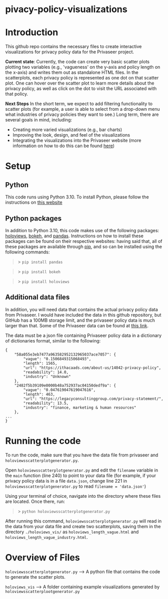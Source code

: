 # pivacy-policy-visualizations


# Introduction
This github repo contains the necessary files to create interactive visualizations for privacy policy data for the Privaseer project.

**Current state**: Currently, the code can create very basic scatter plots plotting two variables (e.g., 'vagueness' on the y-axis and policy length on the x-axis) and writes them out as standalone HTML files. In the scatterplots, each privacy policy is represented as one dot on that scatter plot. One can hover over the scatter plot to learn more details about the privacy policy, as well as click on the dot to visit the URL associated with that policy.

**Next Steps** In the short term, we expect to add filtering functionality to scatter plots (for example, a user is able to select from a drop-down menu what industries of privacy policies they want to see.) Long term, there are several goals in mind, including:

* Creating more varied visualizations (e.g., bar charts)
* Improving the look, design, and feel of the visualizations
* Integrating the visualizations into the Privaseer website (more information on how to do this can be found [here](https://holoviews.org/user_guide/Deploying_Bokeh_Apps.html))



# Setup

## Python
This code runs using Python 3.10. To install Python, please follow the instructions on [this website](https://www.python.org/downloads/release/python-3100/)

## Python packages
In addition to Python 3.10, this code makes use of the following packages: [holoviews](https://holoviews.org/), [bokeh](https://bokeh.org/), and [pandas](https://pandas.pydata.org/). Instructions on how to install these packages can be found on their respective websites: having said that, all of these packages are available through [pip](https://pip.pypa.io/en/stable/installation/), and so can be installed using the following commands:

> \> `pip install pandas`

> \> `pip install bokeh`

> \> `pip install holoviews`

## Additional data files
In addition, you will need data that contains the actual privacy policy data from Privaseer. I would have included the data in this github repository, but GitHub has a 100MB storage limit, and the privaseer policy data is much larger than that. Some of the Privaseer data can be found at [this link](https://drive.google.com/file/d/1YbA74uQ-msZXCtvpvsIAN-a4zuJRNxit/view?usp=sharing).

The data must be a json file containing Privaseer policy data in a dictionary of dictionaries format, similar to the following:

    {
        "58a055e3eb7477a963582952132965037ace7057": {
            "vague": "0.1506849315068493",
            "length": 1565,
            "url": "https://ithacaads.com/about-us/14042-privacy-policy",
            "readability": 14.0,
            "industry": "Unknown"
        },
        "2482f5b39109e0000b48a752937ac04150dedf9a": {
            "vague": "0.047619047619047616",
            "length": 463,
            "url": "https://legacyconsultinggroup.com/privacy-statement/",
            "readability": 13.5,
            "industry": "finance, marketing & human resources"
        },
    ...
    }

# Running the code
To run the code, make sure that you have the data file from privaseer and `holoviewsscatterplotgenerator.py`. 

Open `holoviewsscatterplotgenerator.py` and edit the `filename` variable in the `main` function (line 240) to point to your data file (for example, if your privacy policy data is in a file `data.json`, change line 221 in `holoviewsscatterplotgenerator.py` to read `filename = 'data.json'`)

Using your terminal of choice, navigate into the directory where these files are located. Once there, run:

> \> `python holoviewsscatterplotgenerator.py`

After running this command, `holoviewsscatterplotgenerator.py` will read in the data from your data file and create two scatterplots, saving them in the directory `./holoviews_vis/` as `holoviews_length_vague.html` and `holoviews_length_vague_industry.html`. 

# Overview of Files

`holoviewsscatterplotgenerator.py` --> A python file that contains the code to generate the scatter plots. 

`holoviews_vis` --> A folder containing example visualizations generated by `holoviewsscatterplootgenerator.py`